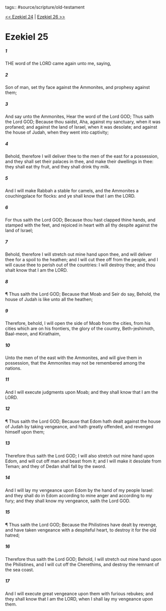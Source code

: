 tags:: #source/scripture/old-testament

[<< Ezekiel 24](/Old_Testament/26_Ezekiel/Ezekiel_24.md) | [Ezekiel 26 >>](/Old_Testament/26_Ezekiel/Ezekiel_26.md)

# Ezekiel 25

##### 1

THE word of the LORD came again unto me, saying,

##### 2

Son of man, set thy face against the Ammonites, and prophesy against them;

##### 3

And say unto the Ammonites, Hear the word of the Lord GOD; Thus saith the Lord GOD; Because thou saidst, Aha, against my sanctuary, when it was profaned; and against the land of Israel, when it was desolate; and against the house of Judah, when they went into captivity;

##### 4

Behold, therefore I will deliver thee to the men of the east for a possession, and they shall set their palaces in thee, and make their dwellings in thee: they shall eat thy fruit, and they shall drink thy milk.

##### 5

And I will make Rabbah a stable for camels, and the Ammonites a couchingplace for flocks: and ye shall know that I am the LORD.

##### 6

For thus saith the Lord GOD; Because thou hast clapped thine hands, and stamped with the feet, and rejoiced in heart with all thy despite against the land of Israel;

##### 7

Behold, therefore I will stretch out mine hand upon thee, and will deliver thee for a spoil to the heathen; and I will cut thee off from the people, and I will cause thee to perish out of the countries: I will destroy thee; and thou shalt know that I am the LORD.

##### 8

¶ Thus saith the Lord GOD; Because that Moab and Seir do say, Behold, the house of Judah is like unto all the heathen;

##### 9

Therefore, behold, I will open the side of Moab from the cities, from his cities which are on his frontiers, the glory of the country, Beth-jeshimoth, Baal-meon, and Kiriathaim,

##### 10

Unto the men of the east with the Ammonites, and will give them in possession, that the Ammonites may not be remembered among the nations.

##### 11

And I will execute judgments upon Moab; and they shall know that I am the LORD.

##### 12

¶ Thus saith the Lord GOD; Because that Edom hath dealt against the house of Judah by taking vengeance, and hath greatly offended, and revenged himself upon them;

##### 13

Therefore thus saith the Lord GOD; I will also stretch out mine hand upon Edom, and will cut off man and beast from it; and I will make it desolate from Teman; and they of Dedan shall fall by the sword.

##### 14

And I will lay my vengeance upon Edom by the hand of my people Israel: and they shall do in Edom according to mine anger and according to my fury; and they shall know my vengeance, saith the Lord GOD.

##### 15

¶ Thus saith the Lord GOD; Because the Philistines have dealt by revenge, and have taken vengeance with a despiteful heart, to destroy it for the old hatred;

##### 16

Therefore thus saith the Lord GOD; Behold, I will stretch out mine hand upon the Philistines, and I will cut off the Cherethims, and destroy the remnant of the sea coast.

##### 17

And I will execute great vengeance upon them with furious rebukes; and they shall know that I am the LORD, when I shall lay my vengeance upon them.
